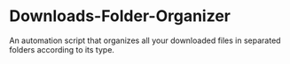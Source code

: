 # Downloads-Folder-Organizer
An automation script that organizes all your downloaded files in separated folders according to its type.
